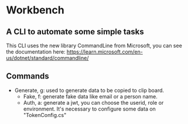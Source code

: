 # Workbench

## A CLI to automate some simple tasks

This CLI uses the new library CommandLine from Microsoft, you can see the documentation here: https://learn.microsoft.com/en-us/dotnet/standard/commandline/

## Commands

 * Generate, g: used to generate data to be copied to clip board.
    * Fake, f:  generate fake data like email or a person name.
    * Auth, a:  generate a jwt, you can choose the userid, role or environment. It's necessary to configure some data on "TokenConfig.cs"


